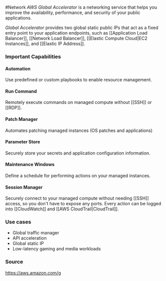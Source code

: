 #Network 
*AWS Global Accelerator* is a networking service that helps you improve the availability, performance, and security of your public applications. 

*Global Accelerator* provides two global static public IPs that act as a fixed entry point to your application endpoints, such as [[Application Load Balancer]], [[Network Load Balancer]], [[Elastic Compute Cloud|EC2 Instances]], and [[Elastic IP Address]].
### Important Capabilities
#### Automation
Use predefined or custom playbooks to enable resource management.
#### Run Command
Remotely execute commands on managed compute without [[SSH]] or [[RDP]].
#### Patch Manager
Automates patching managed instances (OS patches and applications)
#### Parameter Store
Securely store your secrets and application configuration information.
#### Maintenance Windows
Define a schedule for performing actions on your managed instances.
#### Session Manager
Securely connect to your managed compute without needing [[SSH]] access, so you don't have to expose any ports. Every action can be logged into [[CloudWatch]] and [[AWS CloudTrail|CloudTrail]].

### Use cases
* Global traffic manager
* API acceleration
* Global static IP
* Low-latency gaming and media workloads
### Source
https://aws.amazon.com/g